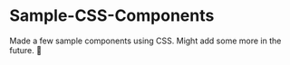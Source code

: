 # Sample-CSS-Components
Made a few sample components using CSS. Might add some more in the future. 🙂
